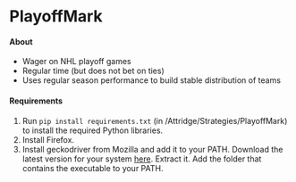 # PlayoffMark

#### About
  * Wager on NHL playoff games
  * Regular time (but does not bet on ties)
  * Uses regular season performance to build stable distribution of teams
#### Requirements
  1. Run `pip install requirements.txt` (in /Attridge/Strategies/PlayoffMark) to install the required Python libraries.
  2. Install Firefox.
  3. Install geckodriver from Mozilla and add it to your PATH. Download the latest version for your system
  [here](https://github.com/mozilla/geckodriver/releases). Extract it. Add the folder that contains the executable to your PATH.
